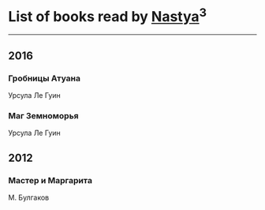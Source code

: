# List of books read by [Nastya](http://vk.com/id51669619)<sup>3</sup>
---

## 2016

### Гробницы Атуана
Урсула Ле Гуин


### Маг Земноморья
Урсула Ле Гуин



## 2012

### Мастер и Маргарита
М. Булгаков




